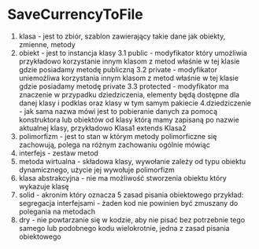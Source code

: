#  SaveCurrencyToFile
1. klasa - jest to zbiór, szablon zawierający takie dane jak obiekty, zmienne, metody
2. obiekt - jest to instancja klasy
3.1 public - modyfikator który umożliwia przykładowo korzystanie innym klasom z metod właśnie w tej klasie gdzie posiadamy metodę publiczną
3.2 private - modyfikator uniemożliwa korzystania innym klasom z metod właśnie w tej klasie gdzie posiadamy metodę private
3.3 protected - modyfikator ma znaczenie w przypadku dziedziczenia, elementy będą dostępne dla danej klasy i podklas oraz klasy w tym samym pakiecie
4.dziedziczenie - jak sama nazwa mówi jest to pobieranie danych za pomocą konstruktora lub obiektów od klasy którą mamy zapisaną po nazwie aktualnej klasy, przykładowo Klasa1 extends Klasa2
5. polimorfizm - jest to stan w którym metody polimorficzne się zachowują, polega na różnym zachowaniu ogólnie mówiąc
6. interfejs - zestaw metod
7. metoda wirtualna - składowa klasy, wywołanie zależy od typu obiektu dynamicznego, użycie jej wywołuje polimorfizm
8. klasa abstrakcyjna - nie ma możliwość stworzenia obiektu który wykazuje klasę
9. solid - akronim który oznacza 5 zasad pisania obiektowego
przykład:
segregacja interfejsami - żaden kod nie powinien być zmuszany do polegania na metodach
10. dry - nie powtarzanie się w kodzie, aby nie pisać bez potrzebnie tego samego lub podobnego kodu wielokrotnie, jedna z zasad pisania obiektowego
